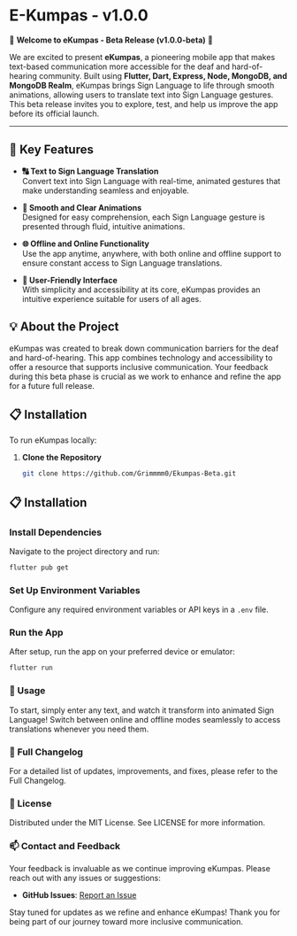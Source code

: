 # E-Kumpas - v1.0.0

🎉 **Welcome to eKumpas - Beta Release (v1.0.0-beta)** 🎉

We are excited to present **eKumpas**, a pioneering mobile app that makes text-based communication more accessible for the deaf and hard-of-hearing community. Built using **Flutter, Dart, Express, Node, MongoDB, and MongoDB Realm**, eKumpas brings Sign Language to life through smooth animations, allowing users to translate text into Sign Language gestures. This beta release invites you to explore, test, and help us improve the app before its official launch.

---

## 🚀 Key Features

- **🔠 Text to Sign Language Translation**  
   Convert text into Sign Language with real-time, animated gestures that make understanding seamless and enjoyable.

- **🎥 Smooth and Clear Animations**  
   Designed for easy comprehension, each Sign Language gesture is presented through fluid, intuitive animations.

- **🌐 Offline and Online Functionality**  
   Use the app anytime, anywhere, with both online and offline support to ensure constant access to Sign Language translations.

- **📱 User-Friendly Interface**  
   With simplicity and accessibility at its core, eKumpas provides an intuitive experience suitable for users of all ages.

## 💡 About the Project

eKumpas was created to break down communication barriers for the deaf and hard-of-hearing. This app combines technology and accessibility to offer a resource that supports inclusive communication. Your feedback during this beta phase is crucial as we work to enhance and refine the app for a future full release.

## 📋 Installation

To run eKumpas locally:

1. **Clone the Repository**
   ```bash
   git clone https://github.com/Grimmmm0/Ekumpas-Beta.git

## 📋 Installation

### Install Dependencies
Navigate to the project directory and run:

```bash
flutter pub get
```

### Set Up Environment Variables

Configure any required environment variables or API keys in a `.env` file.

### Run the App

After setup, run the app on your preferred device or emulator:

```bash
flutter run
```

### 📖 Usage

To start, simply enter any text, and watch it transform into animated Sign Language! Switch between online and offline modes seamlessly to access translations whenever you need them.

### 🔄 Full Changelog

For a detailed list of updates, improvements, and fixes, please refer to the Full Changelog.
### 📝 License

Distributed under the MIT License. See LICENSE for more information.

### 📫 Contact and Feedback

Your feedback is invaluable as we continue improving eKumpas. Please reach out with any issues or suggestions:

- **GitHub Issues**: [Report an Issue](https://github.com/Grimmmm0/Ekumpas-Beta/issues)

Stay tuned for updates as we refine and enhance eKumpas! Thank you for being part of our journey toward more inclusive communication.

